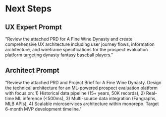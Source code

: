 # Next Steps

## UX Expert Prompt
"Review the attached PRD for A Fine Wine Dynasty and create comprehensive UX architecture including user journey flows, information architecture, and wireframe specifications for the prospect evaluation platform targeting dynasty fantasy baseball players."

## Architect Prompt
"Review the attached PRD and Project Brief for A Fine Wine Dynasty. Design the technical architecture for an ML-powered prospect evaluation platform with focus on: 1) Historical data pipeline (15+ years, 50K records), 2) Real-time ML inference (<500ms), 3) Multi-source data integration (Fangraphs, MLB APIs), 4) Scalable microservices architecture within monorepo. Target 6-month MVP development timeline."
